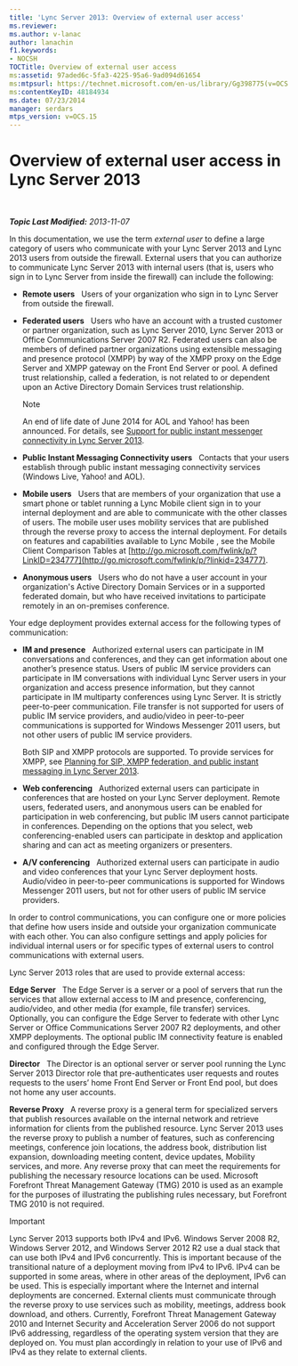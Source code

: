 ```yaml
---
title: 'Lync Server 2013: Overview of external user access'
ms.reviewer: 
ms.author: v-lanac
author: lanachin
f1.keywords:
- NOCSH
TOCTitle: Overview of external user access
ms:assetid: 97aded6c-5fa3-4225-95a6-9ad094d61654
ms:mtpsurl: https://technet.microsoft.com/en-us/library/Gg398775(v=OCS.15)
ms:contentKeyID: 48184934
ms.date: 07/23/2014
manager: serdars
mtps_version: v=OCS.15
---
```


<div data-xmlns="http://www.w3.org/1999/xhtml">

<div class="topic" data-xmlns="http://www.w3.org/1999/xhtml" data-msxsl="urn:schemas-microsoft-com:xslt" data-cs="http://msdn.microsoft.com/">

<div data-asp="http://msdn2.microsoft.com/asp">

# Overview of external user access in Lync Server 2013

</div>

<div id="mainSection">

<div id="mainBody">

<span> </span>

_**Topic Last Modified:** 2013-11-07_

In this documentation, we use the term *external user* to define a large category of users who communicate with your Lync Server 2013 and Lync 2013 users from outside the firewall. External users that you can authorize to communicate Lync Server 2013 with internal users (that is, users who sign in to Lync Server from inside the firewall) can include the following:

  - **Remote users**   Users of your organization who sign in to Lync Server from outside the firewall.

  - **Federated users**   Users who have an account with a trusted customer or partner organization, such as Lync Server 2010, Lync Server 2013 or Office Communications Server 2007 R2. Federated users can also be members of defined partner organizations using extensible messaging and presence protocol (XMPP) by way of the XMPP proxy on the Edge Server and XMPP gateway on the Front End Server or pool. A defined trust relationship, called a federation, is not related to or dependent upon an Active Directory Domain Services trust relationship.
    
    <div>
    

    > [!NOTE]  
    > An end of life date of June 2014 for AOL and Yahoo! has been announced. For details, see <A href="lync-server-2013-support-for-public-instant-messenger-connectivity.md">Support for public instant messenger connectivity in Lync Server 2013</A>.

    
    </div>

  - **Public Instant Messaging Connectivity users**   Contacts that your users establish through public instant messaging connectivity services (Windows Live, Yahoo\! and AOL).

  - **Mobile users**   Users that are members of your organization that use a smart phone or tablet running a Lync Mobile client sign in to your internal deployment and are able to communicate with the other classes of users. The mobile user uses mobility services that are published through the reverse proxy to access the internal deployment. For details on features and capabilities available to Lync Mobile , see the Mobile Client Comparison Tables at [http://go.microsoft.com/fwlink/p/?LinkID=234777](http://go.microsoft.com/fwlink/p/?linkid=234777).

  - **Anonymous users**   Users who do not have a user account in your organization's Active Directory Domain Services or in a supported federated domain, but who have received invitations to participate remotely in an on-premises conference.

Your edge deployment provides external access for the following types of communication:

  - **IM and presence**   Authorized external users can participate in IM conversations and conferences, and they can get information about one another’s presence status. Users of public IM service providers can participate in IM conversations with individual Lync Server users in your organization and access presence information, but they cannot participate in IM multiparty conferences using Lync Server. It is strictly peer-to-peer communication. File transfer is not supported for users of public IM service providers, and audio/video in peer-to-peer communications is supported for Windows Messenger 2011 users, but not other users of public IM service providers.
    
    Both SIP and XMPP protocols are supported. To provide services for XMPP, see [Planning for SIP, XMPP federation, and public instant messaging in Lync Server 2013](lync-server-2013-planning-for-sip-xmpp-federation-and-public-instant-messaging.md).

  - **Web conferencing**   Authorized external users can participate in conferences that are hosted on your Lync Server deployment. Remote users, federated users, and anonymous users can be enabled for participation in web conferencing, but public IM users cannot participate in conferences. Depending on the options that you select, web conferencing-enabled users can participate in desktop and application sharing and can act as meeting organizers or presenters.

  - **A/V conferencing**   Authorized external users can participate in audio and video conferences that your Lync Server deployment hosts. Audio/video in peer-to-peer communications is supported for Windows Messenger 2011 users, but not for other users of public IM service providers.

In order to control communications, you can configure one or more policies that define how users inside and outside your organization communicate with each other. You can also configure settings and apply policies for individual internal users or for specific types of external users to control communications with external users.

Lync Server 2013 roles that are used to provide external access:

**Edge Server**   The Edge Server is a server or a pool of servers that run the services that allow external access to IM and presence, conferencing, audio/video, and other media (for example, file transfer) services. Optionally, you can configure the Edge Server to federate with other Lync Server or Office Communications Server 2007 R2 deployments, and other XMPP deployments. The optional public IM connectivity feature is enabled and configured through the Edge Server.

**Director**   The Director is an optional server or server pool running the Lync Server 2013 Director role that pre-authenticates user requests and routes requests to the users’ home Front End Server or Front End pool, but does not home any user accounts.

**Reverse Proxy**   A reverse proxy is a general term for specialized servers that publish resources available on the internal network and retrieve information for clients from the published resource. Lync Server 2013 uses the reverse proxy to publish a number of features, such as conferencing meetings, conference join locations, the address book, distribution list expansion, downloading meeting content, device updates, Mobility services, and more. Any reverse proxy that can meet the requirements for publishing the necessary resource locations can be used. Microsoft Forefront Threat Management Gateway (TMG) 2010 is used as an example for the purposes of illustrating the publishing rules necessary, but Forefront TMG 2010 is not required.

<div>


> [!IMPORTANT]  
> Lync Server 2013 supports both IPv4 and IPv6. Windows Server&nbsp;2008&nbsp;R2, Windows Server 2012, and Windows Server 2012 R2 use a dual stack that can use both IPv4 and IPv6 concurrently. This is important because of the transitional nature of a deployment moving from IPv4 to IPv6. IPv4 can be supported in some areas, where in other areas of the deployment, IPv6 can be used. This is especially important where the Internet and internal deployments are concerned. External clients must communicate through the reverse proxy to use services such as mobility, meetings, address book download, and others. Currently, Forefront Threat Management Gateway 2010 and Internet Security and Acceleration Server 2006 do not support IPv6 addressing, regardless of the operating system version that they are deployed on. You must plan accordingly in relation to your use of IPv6 and IPv4 as they relate to external clients.



</div>

</div>

<span> </span>

</div>

</div>

</div>


